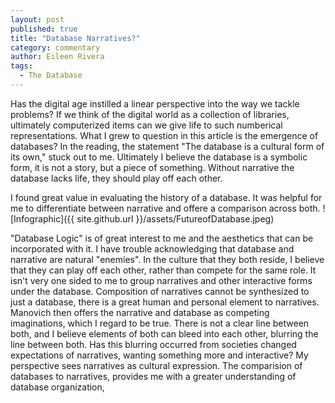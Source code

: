 ```yaml
---
layout: post
published: true
title: "Database Narratives?"
category: commentary
author: Eileen Rivera
tags: 
  - The Database
---
```


Has the digital age instilled a linear perspective into the way we tackle problems? If we think of the digital world as a collection of libraries, ultimately computerized items can we give life to such numberical representations. What I grew to question in this article is the emergence of databases? In the reading, the statement "The database is a cultural form of its own," stuck out to me. Ultimately I believe the database is a symbolic form, it is not a story, but a piece of something. Without narrative the database lacks life, they should play off each other. 

I found great value in evaluating the history of a database. It was helpful for me to differentiate between narrative and offere a comparison across both. 
![Infographic]({{ site.github.url }}/assets/FutureofDatabase.jpeg)


"Database Logic" is of great interest to me and the aesthetics that can be incorporated with it. I have trouble acknowledging that database and narrative are natural "enemies". In the culture that they both reside, I believe that they can play off each other, rather than compete for the same role. It isn't very one sided to me to group narratives and other interactive forms under the database. Composition of narratives cannot be synthesized to just a database, there is a great human and personal element to narratives. Manovich then offers the narrative and database as competing imaginations, which I regard to be true. There is not a clear line between both, and I believe elements of both can bleed into each other, blurring the line between both. Has this blurring occurred from societies changed expectations of narratives, wanting something more and interactive? My perspective sees narratives as cultural expression. The comparision of databases to narratives, provides me with a greater understanding of database organization,